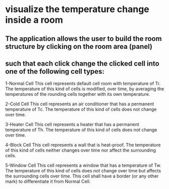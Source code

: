 # visualize the temperature change inside a room

## The application allows the user to build the room structure by clicking on the room area (panel)
## such that each click change the clicked cell into one of the following cell types: 

1-Normal Cell 
This cell represents default cell room with temperature of Tr. The temperature of this kind of cells is modified, over time, by averaging the temperatures of the rounding cells together with its own temperature. 

2-Cold Cell
This cell represents an air conditioner that has a permanent temperature of Tc. The temperature of this kind of cells does not change over time. 

3-Heater Cell
This cell represents a heater that has a permanent temperature of Th. The temperature of this kind of cells does not change over time. 

4-Block Cell
This cell represents a wall that is heat-proof. The temperature of this kind of cells neither changes over time nor affect the surrounding cells.

5-Window Cell
This cell represents a window that has a temperature of Tw. The temperature of this kind of cells does not change over time but affects the surrounding cells over time. This cell shall have a border (or any other mark) to differentiate it from Normal Cell.



